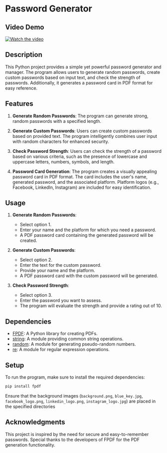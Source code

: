 # Password Generator 

## Video Demo

[![Watch the video](C:\Users\Anton\PycharmProjects\CS50p_project\thumbnail.png)](https://youtu.be/hYyb3MAQH2k)

## Description

This Python project provides a simple yet powerful password generator and manager. The program allows users to generate random passwords, create custom passwords based on input text, and check the strength of passwords. Additionally, it generates a password card in PDF format for easy reference.

## Features

1. **Generate Random Passwords**: The program can generate strong, random passwords with a specified length.

2. **Generate Custom Passwords**: Users can create custom passwords based on provided text. The program intelligently combines user input with random characters for enhanced security.

3. **Check Password Strength**: Users can check the strength of a password based on various criteria, such as the presence of lowercase and uppercase letters, numbers, symbols, and length.

4. **Password Card Generation**: The program creates a visually appealing password card in PDF format. The card includes the user's name, generated password, and the associated platform. Platform logos (e.g., Facebook, LinkedIn, Instagram) are included for easy identification.

## Usage

1. **Generate Random Passwords**:
   - Select option 1.
   - Enter your name and the platform for which you need a password.
   - A PDF password card containing the generated password will be created.

2. **Generate Custom Passwords**:
   - Select option 2.
   - Enter the text for the custom password.
   - Provide your name and the platform.
   - A PDF password card with the custom password will be generated.

3. **Check Password Strength**:
   - Select option 3.
   - Enter the password you want to assess.
   - The program will evaluate the strength and provide a rating out of 10.

## Dependencies

- [FPDF](https://pypi.org/project/fpdf/): A Python library for creating PDFs.
- [string](https://docs.python.org/3/library/string.html): A module providing common string operations.
- [random](https://docs.python.org/3/library/random.html): A module for generating pseudo-random numbers.
- [re](https://docs.python.org/3/library/re.html): A module for regular expression operations.

## Setup

To run the program, make sure to install the required dependencies:

```bash
pip install fpdf
```

Ensure that the background images (`background.png`, `blue_key.jpg`, `facebook_logo.png`, `linkedin_logo.png`, `instagram_logo.jpg`) are placed in the specified directories

## Acknowledgments

This project is inspired by the need for secure and easy-to-remember passwords. Special thanks to the developers of FPDF for the PDF generation functionality.